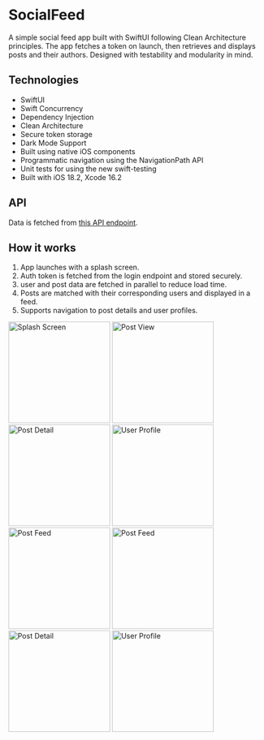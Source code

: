 # SocialFeed

A simple social feed app built with SwiftUI following Clean Architecture principles.
The app fetches a token on launch, then retrieves and displays posts and their authors.
Designed with testability and modularity in mind.

## Technologies

- SwiftUI
- Swift Concurrency
- Dependency Injection
- Clean Architecture
- Secure token storage
- Dark Mode Support
- Built using native iOS components 
- Programmatic navigation using the NavigationPath API
- Unit tests for using the new swift-testing
- Built with iOS 18.2, Xcode 16.2

## API

Data is fetched from [this API endpoint](https://engineering.league.dev/challenge/api/).

## How it works

1. App launches with a splash screen.
2. Auth token is fetched from the login endpoint and stored securely.
3. user and post data are fetched in parallel to reduce load time.
4. Posts are matched with their corresponding users and displayed in a feed.
5. Supports navigation to post details and user profiles.

<img src="https://github.com/user-attachments/assets/981e5cf0-7798-48f0-8a82-66d439df6ccb" alt="Splash Screen" width="200">
<img src="https://github.com/user-attachments/assets/08e9b937-c0c2-4686-9039-f7ca4064829a" alt="Post View" width="200">
<img src="https://github.com/user-attachments/assets/87c5f8c1-3419-43d1-a8b2-826db9d39bfe" alt="Post Detail" width="200">
<img src="https://github.com/user-attachments/assets/5e455ab8-ed9f-40ec-90eb-09065dab80e4" alt="User Profile" width="200">
<img src="https://github.com/user-attachments/assets/63ce0a85-b979-4479-9fc4-bda3680c7009" alt="Post Feed" width="200">
<img src="https://github.com/user-attachments/assets/39071d6f-4333-4b5b-950c-cbdb90470ed0" alt="Post Feed" width="200">
<img src="https://github.com/user-attachments/assets/d022069b-c0f2-47d3-afb1-1363652172f0" alt="Post Detail" width="200">
<img src="https://github.com/user-attachments/assets/bfde4210-adee-42c3-9c08-346d6b411af2" alt="User Profile" width="200">



